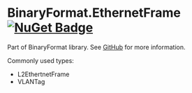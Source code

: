 # BinaryFormat.EthernetFrame [![NuGet Badge](https://img.shields.io/nuget/v/binaryformat.ethernetframe?logo=nuget)](https://www.nuget.org/packages/binaryformat.ethernetframe/)<br>

Part of BinaryFormat library. See [GitHub](https://github.com/Kukkimonsuta/binaryformat) for more information.

Commonly used types:
- L2EthertnetFrame
- VLANTag
